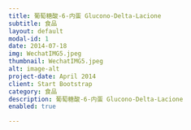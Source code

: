 ```yaml
---
title: 葡萄糖酸-6-内蛋 Glucono-Delta-Lacione
subtitle: 食品
layout: default
modal-id: 1
date: 2014-07-18
img: WechatIMG5.jpeg
thumbnail: WechatIMG5.jpeg
alt: image-alt
project-date: April 2014
client: Start Bootstrap
category: 食品
description: 葡萄糖酸-6-内蛋 Glucono-Delta-Lacione
enabled: true

---
```

